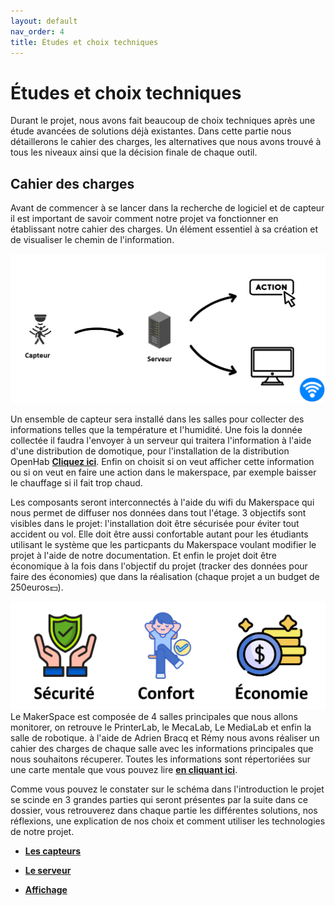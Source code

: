 ```yaml
---
layout: default
nav_order: 4
title: Études et choix techniques
---
```


# Études et choix techniques

Durant le projet, nous avons fait beaucoup de choix techniques après une étude avancées de solutions déjà existantes. Dans cette partie nous détaillerons le cahier des charges, les alternatives que nous avons trouvé à tous les niveaux ainsi que la décision finale de chaque outil.

## Cahier des charges

Avant de commencer à se lancer dans la recherche de logiciel et de capteur il est important de savoir comment notre projet va fonctionner en établissant notre cahier des charges. Un élément essentiel à sa création et de visualiser le chemin de l'information.

![Image_NUC](images/chemin_info.png)

Un ensemble de capteur sera installé dans les salles pour collecter des informations telles que la température et l'humidité. Une fois la donnée collectée il faudra l'envoyer à un serveur qui traitera l'information à l'aide d'une distribution de domotique, pour l'installation de la distribution OpenHab [**Cliquez ici**](config_Mini_PC.md). Enfin on choisit si on veut afficher cette information ou si on veut en faire une action dans le makerspace, par exemple baisser le chauffage si il fait trop chaud.

Les composants seront interconnectés à l'aide du wifi du Makerspace qui nous permet de diffuser nos données dans tout l'étage. 3 objectifs sont visibles dans le projet: l'installation doit être sécurisée pour éviter tout accident ou vol. Elle doit être aussi confortable autant pour les étudiants utilisant le système que les particpants du Makerspace voulant modifier le projet à l'aide de notre documentation. Et enfin le projet doit être économique à la fois dans l'objectif du projet (tracker des données pour faire des économies) que dans la réalisation (chaque projet a un budget de 250euros💵).

![Image_NUC](images/enjeu.png)
Le MakerSpace est composée de 4 salles principales que nous allons monitorer, on retrouve le PrinterLab, le MecaLab, Le MediaLab et enfin la salle de robotique. à l'aide de Adrien Bracq et Rémy nous avons réaliser un cahier des charges de chaque salle avec les informations principales que nous souhaitons récuperer. Toutes les informations sont répertoriées sur une carte mentale que vous pouvez lire [**en cliquant ici**](https://mm.tt/app/map/3664162986?t=CA8L0nF3uQ).

Comme vous pouvez le constater sur le schéma dans l'introduction le projet se scinde en 3 grandes parties qui seront présentes par la suite dans ce dossier, vous retrouverez dans chaque partie les différentes solutions, nos réflexions, une explication de nos choix et comment utiliser les technologies de notre projet.



- [**Les capteurs**](capteur.md)

- [**Le serveur**](config_Mini_PC.md)

- [**Affichage**](affichage.md)
